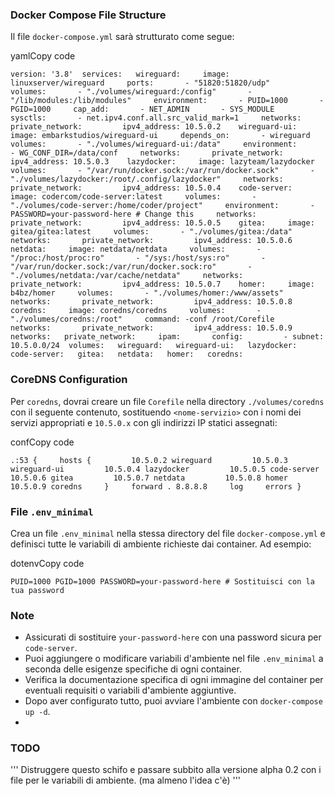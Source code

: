 ### Docker Compose File Structure

Il file `docker-compose.yml` sarà strutturato come segue:

yamlCopy code

`version: '3.8'  services:   wireguard:     image: linuxserver/wireguard     ports:       - "51820:51820/udp"     volumes:       - "./volumes/wireguard:/config"       - "/lib/modules:/lib/modules"     environment:       - PUID=1000       - PGID=1000     cap_add:       - NET_ADMIN       - SYS_MODULE     sysctls:       - net.ipv4.conf.all.src_valid_mark=1     networks:       private_network:         ipv4_address: 10.5.0.2    wireguard-ui:     image: embarkstudios/wireguard-ui     depends_on:       - wireguard     volumes:       - "./volumes/wireguard-ui:/data"     environment:       - WG_CONF_DIR=/data/conf     networks:       private_network:         ipv4_address: 10.5.0.3    lazydocker:     image: lazyteam/lazydocker     volumes:       - "/var/run/docker.sock:/var/run/docker.sock"       - "./volumes/lazydocker:/root/.config/lazydocker"     networks:       private_network:         ipv4_address: 10.5.0.4    code-server:     image: codercom/code-server:latest     volumes:       - "./volumes/code-server:/home/coder/project"     environment:       - PASSWORD=your-password-here # Change this     networks:       private_network:         ipv4_address: 10.5.0.5    gitea:     image: gitea/gitea:latest     volumes:       - "./volumes/gitea:/data"     networks:       private_network:         ipv4_address: 10.5.0.6    netdata:     image: netdata/netdata     volumes:       - "/proc:/host/proc:ro"       - "/sys:/host/sys:ro"       - "/var/run/docker.sock:/var/run/docker.sock:ro"       - "./volumes/netdata:/var/cache/netdata"     networks:       private_network:         ipv4_address: 10.5.0.7    homer:     image: b4bz/homer     volumes:       - "./volumes/homer:/www/assets"     networks:       private_network:         ipv4_address: 10.5.0.8    coredns:     image: coredns/coredns     volumes:       - "./volumes/coredns:/root"     command: -conf /root/Corefile     networks:       private_network:         ipv4_address: 10.5.0.9  networks:   private_network:     ipam:       config:         - subnet: 10.5.0.0/24  volumes:   wireguard:   wireguard-ui:   lazydocker:   code-server:   gitea:   netdata:   homer:   coredns:`

### CoreDNS Configuration

Per `coredns`, dovrai creare un file `Corefile` nella directory `./volumes/coredns` con il seguente contenuto, sostituendo `<nome-servizio>` con i nomi dei servizi appropriati e `10.5.0.x` con gli indirizzi IP statici assegnati:

confCopy code

`.:53 {     hosts {         10.5.0.2 wireguard         10.5.0.3 wireguard-ui         10.5.0.4 lazydocker         10.5.0.5 code-server         10.5.0.6 gitea         10.5.0.7 netdata         10.5.0.8 homer         10.5.0.9 coredns     }     forward . 8.8.8.8     log     errors }`

### File `.env_minimal`

Crea un file `.env_minimal` nella stessa directory del file `docker-compose.yml` e definisci tutte le variabili di ambiente richieste dai container. Ad esempio:

dotenvCopy code

`PUID=1000 PGID=1000 PASSWORD=your-password-here # Sostituisci con la tua password`

### Note

*   Assicurati di sostituire `your-password-here` con una password sicura per `code-server`.
*   Puoi aggiungere o modificare variabili d'ambiente nel file `.env_minimal` a seconda delle esigenze specifiche di ogni container.
*   Verifica la documentazione specifica di ogni immagine del container per eventuali requisiti o variabili d'ambiente aggiuntive.
*   Dopo aver configurato tutto, puoi avviare l'ambiente con `docker-compose up -d`.
*   

### TODO

'''
Distruggere questo schifo e passare subbito alla versione alpha 0.2 con i file per le variabili di ambiente. (ma almeno l'idea c'è)
'''